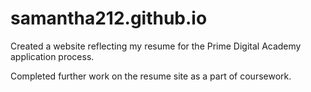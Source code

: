 # samantha212.github.io

Created a website reflecting my resume for the Prime Digital Academy application process. 

Completed further work on the resume site as a part of coursework.
